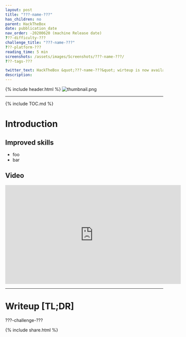 ```yaml
---
layout: post
title: "???-name-???"
has_children: no
parent: HackTheBox
date: pubblication_date
nav_order: -20200620 (machine Release date)
???-difficulty-???
challenge_title: "???-name-???"
???-platform-???
reading_time: 5 min
screenshots: /assets/images/Screenshots/???-name-???/
???-tags-???

twitter_text: HackTheBox &quot;???-name-???&quot; wirteup is now available!
description:
---
```


{% include header.html %}
![thumbnail.png]({{page.screenshots}}thumbnail.png)


***

{% include TOC.md %}

# Introduction

## Improved skills
- foo
- bar

## Video
<iframe width="560" height="315" src="https://www.youtube.com/embed/TODO" title="YouTube video player" frameborder="0" allow="accelerometer; autoplay; clipboard-write; encrypted-media; gyroscope; picture-in-picture" allowfullscreen></iframe>

***

# Writeup [TL;DR]

???-challenge-???

{% include share.html %}
